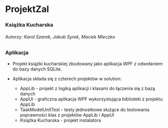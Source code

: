 # ProjektZal

### Książka Kucharska

###### Autorzy: Karol Szarek, Jakub Syrek, Maciek Mleczko

### Aplikacja

* Projekt książki kucharskiej zbudowany jako aplikacja WPF z odwołaniem do bazy danych SQLite.

* Aplikacja składa się z czterech projektów w solution:
  * AppLib - projekt z logiką aplikacji i klasami do łączenia się z bazą danych
  * AppUI - graficzna aplikacja WPF wykorzystująca biblioteki z projektu AppLib
  * TaskModelUnitTest - testy jednostkowe służące do testowania poprawności klas z projektów AppLib i AppUI
  * Książka Kucharska - projekt instalatora
